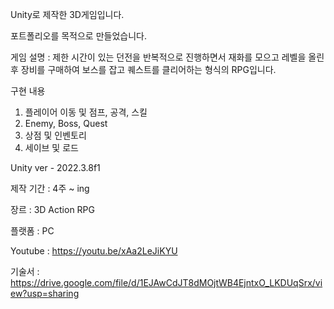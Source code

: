 Unity로 제작한 3D게임입니다.

포트폴리오를 목적으로 만들었습니다.

게임 설명 : 제한 시간이 있는 던전을 반복적으로 진행하면서 재화를 모으고 레벨을 올린 후 장비를 구매하여 보스를 잡고 퀘스트를 클리어하는 형식의 RPG입니다.

구현 내용
1. 플레이어 이동 및 점프, 공격, 스킬
2. Enemy, Boss, Quest
3. 상점 및 인벤토리
4. 세이브 및 로드

Unity ver - 2022.3.8f1

제작 기간 : 4주 ~ ing

장르 : 3D Action RPG

플랫폼 : PC

Youtube : https://youtu.be/xAa2LeJiKYU

기술서 : https://drive.google.com/file/d/1EJAwCdJT8dMOjtWB4EjntxO_LKDUqSrx/view?usp=sharing
